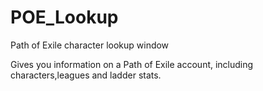 # POE_Lookup
Path of Exile character lookup window


Gives you information on a Path of Exile account, including characters,leagues and ladder stats.
